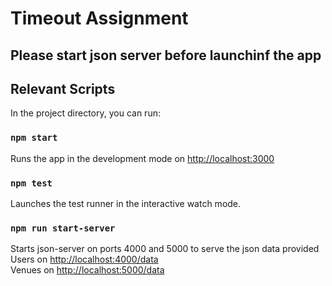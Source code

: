 # Timeout Assignment

## Please start json server before launchinf the app

## Relevant Scripts

In the project directory, you can run:

### `npm start`
Runs the app in the development mode on [http://localhost:3000](http://localhost:3000)<br />

### `npm test`
Launches the test runner in the interactive watch mode.<br />

### `npm run start-server`

Starts json-server on ports 4000 and 5000 to serve the json data provided<br />
Users on [http://localhost:4000/data](http://localhost:4000/data)<br />
Venues on [http://localhost:5000/data](http://localhost:5000/data)<br />